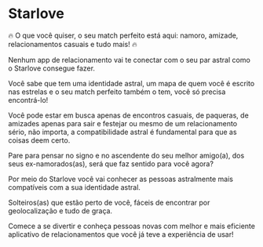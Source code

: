# Starlove

🔥 O que você quiser, o seu match perfeito está aqui: namoro, amizade, relacionamentos casuais e tudo mais! 🔥

Nenhum app de relacionamento vai te conectar com o seu par astral como o Starlove consegue fazer.

Você sabe que tem uma identidade astral, um mapa de quem você é escrito nas estrelas e o seu match perfeito também o tem, você só precisa encontrá-lo!

Você pode estar em busca apenas de encontros casuais, de paqueras, de amizades apenas para sair e festejar ou mesmo de um relacionamento sério, não importa, a compatibilidade astral é fundamental para que as coisas deem certo.

Pare para pensar no signo e no ascendente do seu melhor amigo(a), dos seus ex-namorados(as), será que faz sentido para você agora?

Por meio do Starlove você vai conhecer as pessoas astralmente mais compatíveis com a sua identidade astral.

Solteiros(as) que estão perto de você, fáceis de encontrar por geolocalização e tudo de graça.

Comece a se divertir e conheça pessoas novas com melhor e mais eficiente aplicativo de relacionamentos que você já teve a experiência de usar!
